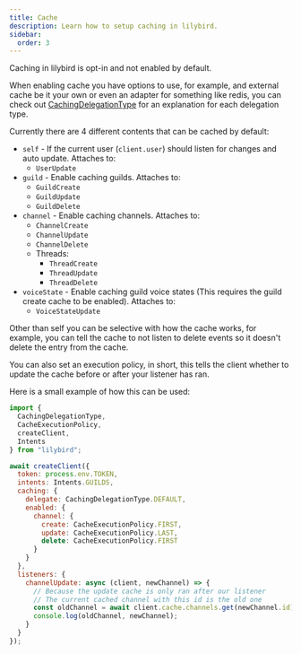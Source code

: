 ```yaml
---
title: Cache
description: Learn how to setup caching in lilybird.
sidebar:
  order: 3
---
```


Caching in lilybird is opt-in and not enabled by default.

When enabling cache you have options to use, for example, and external cache be it your own or even an adapter for something like redis, you can check out [CachingDelegationType](../../documentation/enumerations/cachingdelegationtype) for an explanation for each delegation type.

Currently there are 4 different contents that can be cached by default:

- `self` - If the current user (`client.user`) should listen for changes and auto update. Attaches to:
  - `UserUpdate`
- `guild` - Enable caching guilds. Attaches to:
  - `GuildCreate`
  - `GuildUpdate`
  - `GuildDelete`
- `channel` - Enable caching channels. Attaches to:
  - `ChannelCreate`
  - `ChannelUpdate`
  - `ChannelDelete`
  - Threads:
    - `ThreadCreate`
    - `ThreadUpdate`
    - `ThreadDelete`
- `voiceState` - Enable caching guild voice states (This requires the guild create cache to be enabled). Attaches to:
  - `VoiceStateUpdate`

Other than self you can be selective with how the cache works, for example, you can tell the cache to not listen to delete events so it doesn't delete the entry from the cache.

You can also set an execution policy, in short, this tells the client whether to update the cache before or after your listener has ran.

Here is a small example of how this can be used:

```js
import { 
  CachingDelegationType,
  CacheExecutionPolicy,
  createClient,
  Intents
} from "lilybird";

await createClient({
  token: process.env.TOKEN,
  intents: Intents.GUILDS,
  caching: {
    delegate: CachingDelegationType.DEFAULT,
    enabled: {
      channel: {
        create: CacheExecutionPolicy.FIRST,
        update: CacheExecutionPolicy.LAST,
        delete: CacheExecutionPolicy.FIRST
      }
    }
  },
  listeners: {
    channelUpdate: async (client, newChannel) => {
      // Because the update cache is only ran after our listener
      // The current cached channel with this id is the old one
      const oldChannel = await client.cache.channels.get(newChannel.id);
      console.log(oldChannel, newChannel);
    }
  }
});
```